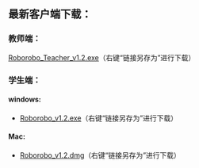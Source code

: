 ## 最新客户端下载：

### 教师端：

<a href="http://static.highcoding.cn/roborobo/client/v1.2.0/Roborobo_Teacher.exe" download="Roborobo_Teacher.exe" target="_blank">Roborobo_Teacher_v1.2.exe</a>（右键“链接另存为”进行下载）

### 学生端：

#### windows:

* <a href="http://static.highcoding.cn/roborobo/client/v1.2.0/Roborobo-OMO.exe
" download="Roborobo_Teacher.exe" target="_blank">Roborobo_v1.2.exe</a>（右键“链接另存为”进行下载）

#### Mac:

* <a href="http://static.highcoding.cn/roborobo/client/v1.2.0/RoboRobo_OMO.dmg"
 download="Roborobo_Teacher.exe" target="_blank">Roborobo_v1.2.dmg</a>（右键“链接另存为”进行下载）




